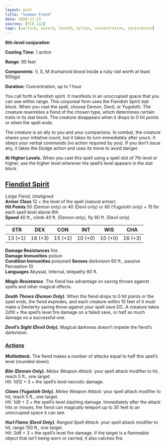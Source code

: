 ```yaml
---
layout: post
title: "Summon Fiend"
date: 2020-11-23
sources: [TCE.112]
tags: [warlock, wizard, level6, action, concentration, conjuration]
---
```


**6th-level conjuration**

**Casting Time**: 1 action

**Range**: 90 feet

**Components**: V, S, M (humanoid blood inside a ruby vial worth at least 600gp)

**Duration**: Concentration, up to 1 hour

You call forth a fiendish spirit. It manifests in an unoccupied space that you can see within range. This corporeal form uses the Fiendish Spirit stat block. When you cast the spell, choose Demon, Devil, or Yugoloth. The creature resembles a fiend of the chosen type, which determines certain traits in its stat block. The creature disappears when it drops to 0 hit points or when the spell ends.

The creature is an ally to you and your companions. In combat, the creature shares your initiative count, but it takes its turn immediately after yours. It obeys your verbal commands (no action required by you). If you don’t issue any, it takes the Dodge action and uses its move to avoid danger.

**At Higher Levels.** When you cast this spell using a spell slot of 7th level or higher, use the higher level wherever the spell’s level appears in the stat block.

## <u>Fiendist Spirit</u>

*Large Fiend, Unaligned*  
**Armor Class** 12 + the level of the spell (natural armor)  
**Hit Points** 50 (Demon only) or 40 (Devil only) or 60 (Yugoloth only) + 15 for each spell level above 6th  
**Speed** 40 ft., climb 40 ft. (Demon only), fly 60 ft. (Devil only)

| STR   | DEX   | CON   | INT   | WIS   | CHA   |
|:-----:|:-----:|:-----:|:-----:|:-----:|:-----:|
|13 (+1)|16 (+3)|15 (+2)|10 (+0)|10 (+0)|16 (+3)|

**Damage Resistances** fire  
**Damage Immunities** poison  
**Condition Immunities** poisoned
**Senses** darkvision 60 ft., passive Perception 10  
**Languages** Abyssal, Infernal, telepathy 60 ft.

***Magic Resistance.*** The fiend has advantage on saving throws against spells and other magical effects.

***Death Throes (Demon Only).*** When the fiend drops to 0 hit points or the spell ends, the fiend explodes, and each creature within 10 feet of it must make a Dexterity saving throw against your spell save DC. A creature takes 2d10 + the spell’s level fire damage on a failed save, or half as much damage on a successful one.

***Devil’s Sight (Devil Only).*** Magical darkness doesn’t impede the fiend’s darkvision.

### <u>Actions</u>
***Multiattack.*** The fiend makes a number of attacks equal to half this spell’s level (rounded down).

***Bite (Demon Only).*** *Melee Weapon Attack:* your spell attack modifier to hit, reach 5 ft., one target.  
*Hit:* 1d12 + 3 + the spell’s level necrotic damage.

***Claws (Yugoloth Only).*** *Melee Weapon Attack:* your spell attack modifier to hit, reach 5 ft., one target.  
*Hit:* 1d8 + 3 + the spell’s level slashing damage. Immediately after the attack hits or misses, the fiend can magically teleport up to 30 feet to an unoccupied space it can see.

***Hurl Flame (Devil Only).*** *Ranged Spell Attack:* your spell attack modifier to hit, range 150 ft., one target.  
*Hit:* 2d6 + 3 + the spell’s level fire damage. If the target is a flammable object that isn’t being worn or carried, it also catches fire.

